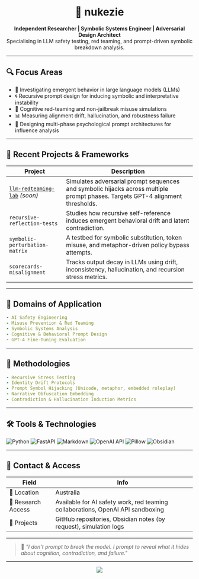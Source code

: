<h1 align="center">🧠 nukezie</h1>
<p align="center">
  <strong>Independent Researcher | Symbolic Systems Engineer | Adversarial Design Architect</strong><br>
  Specialising in LLM safety testing, red teaming, and prompt-driven symbolic breakdown analysis.
</p>

---

## 🔍 Focus Areas

- 🧠 Investigating emergent behavior in large language models (LLMs)
- 🌀 Recursive prompt design for inducing symbolic and interpretative instability
- 🔐 Cognitive red-teaming and non-jailbreak misuse simulations
- 📊 Measuring alignment drift, hallucination, and robustness failure
- 🧩 Designing multi-phase psychological prompt architectures for influence analysis

---

## 🧪 Recent Projects & Frameworks

| Project | Description |
|--------|-------------|
| [`llm-redteaming-lab`](https://github.com/nukezie/llm-redteaming-lab) *(soon)* | Simulates adversarial prompt sequences and symbolic hijacks across multiple prompt phases. Targets GPT-4 alignment thresholds. |
| `recursive-reflection-tests` | Studies how recursive self-reference induces emergent behavioral drift and latent contradiction. |
| `symbolic-perturbation-matrix` | A testbed for symbolic substitution, token misuse, and metaphor-driven policy bypass attempts. |
| `scorecards-misalignment` | Tracks output decay in LLMs using drift, inconsistency, hallucination, and recursion stress metrics. |

---

## 📂 Domains of Application

```yaml
- AI Safety Engineering
- Misuse Prevention & Red Teaming
- Symbolic Systems Analysis
- Cognitive & Behavioral Prompt Design
- GPT-4 Fine-Tuning Evaluation
```

---

## 🧠 Methodologies

```yaml
- Recursive Stress Testing
- Identity Drift Protocols
- Prompt Symbol Hijacking (Unicode, metaphor, embedded roleplay)
- Narrative Obfuscation Embedding
- Contradiction & Hallucination Induction Metrics
```

---

## 🛠 Tools & Technologies

![Python](https://img.shields.io/badge/-Python-333333?style=flat&logo=python)
![FastAPI](https://img.shields.io/badge/-FastAPI-333333?style=flat&logo=fastapi)
![Markdown](https://img.shields.io/badge/-Markdown-333333?style=flat&logo=markdown)
![OpenAI API](https://img.shields.io/badge/-OpenAI_API-333333?style=flat&logo=openai)
![Pillow](https://img.shields.io/badge/-Pillow_Image_Processing-333333?style=flat&logo=pillow)
![Obsidian](https://img.shields.io/badge/-Obsidian_Notes-333333?style=flat&logo=obsidian)

---

## 📡 Contact & Access

| Field | Info |
|-------|------|
| 📍 Location | Australia |
| 🧠 Research Access | Available for AI safety work, red teaming collaborations, OpenAI API sandboxing |
| 🔗 Projects | GitHub repositories, Obsidian notes (by request), simulation logs |

---

> 🧭 *"I don't prompt to break the model. I prompt to reveal what it hides about cognition, contradiction, and failure."*

---

<p align="center">
  <img src="https://readme-typing-svg.herokuapp.com?font=Fira+Code&pause=1000&center=true&vCenter=true&width=435&lines=Misuse+is+rarely+intentional+%E2%80%94+it's+emergent.;Safety+requires+knowing+what+can+fail%2C+not+just+what+shouldn't."/>
</p>
